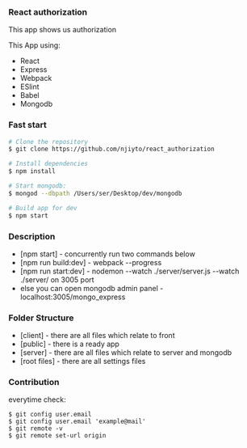 ### React authorization

This app shows us authorization

This App using:

* React
* Express
* Webpack
* ESlint
* Babel
* Mongodb


### Fast start
```sh
# Clone the repository
$ git clone https://github.com/njiyto/react_authorization

# Install dependencies
$ npm install

# Start mongodb:
$ mongod --dbpath /Users/ser/Desktop/dev/mongodb

# Build app for dev
$ npm start
```

### Description
* [npm start] - concurrently run two commands below
* [npm run build:dev] - webpack --progress
* [npm run start:dev] -  nodemon --watch ./server/server.js --watch ./server/ on 3005 port
* else you can open mongodb admin panel - localhost:3005/mongo_express

### Folder Structure
* [client] - there are all files which relate to front
* [public] - there is a ready app
* [server] - there are all files which relate to server and mongodb
* [root files] - there are all settings files

### Contribution
everytime check:
```
$ git config user.email
$ git config user.email 'example@mail'
$ git remote -v
$ git remote set-url origin
```